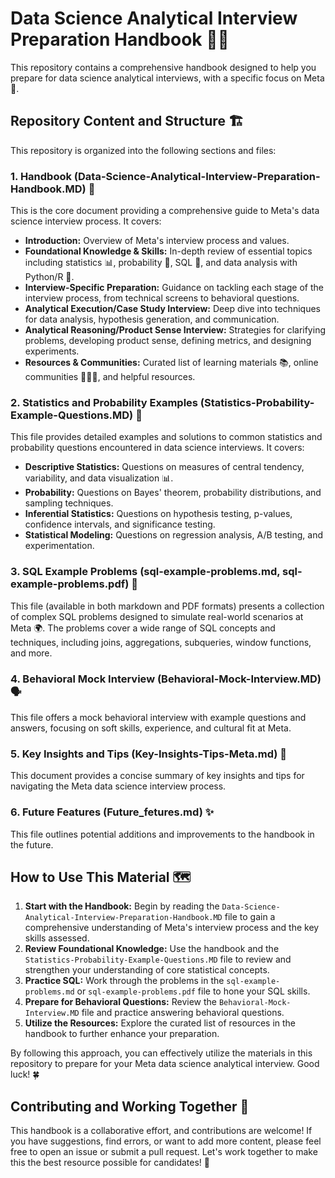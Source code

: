 # Data Science Analytical Interview Preparation Handbook 🧑‍💻

This repository contains a comprehensive handbook designed to help you prepare for data science analytical interviews, with a specific focus on Meta 🚀.

## Repository Content and Structure 🏗️

This repository is organized into the following sections and files:

### 1. Handbook (Data-Science-Analytical-Interview-Preparation-Handbook.MD) 📖

This is the core document providing a comprehensive guide to Meta's data science interview process. It covers:

* **Introduction:** Overview of Meta's interview process and values.
* **Foundational Knowledge & Skills:**  In-depth review of essential topics including statistics 📊, probability 🎲, SQL 📑, and data analysis with Python/R 🐍.
* **Interview-Specific Preparation:**  Guidance on tackling each stage of the interview process, from technical screens to behavioral questions.
* **Analytical Execution/Case Study Interview:** Deep dive into techniques for data analysis, hypothesis generation, and communication.
* **Analytical Reasoning/Product Sense Interview:** Strategies for clarifying problems, developing product sense, defining metrics, and designing experiments.
* **Resources & Communities:** Curated list of learning materials 📚, online communities 🧑‍🤝‍🧑, and helpful resources.

### 2. Statistics and Probability Examples (Statistics-Probability-Example-Questions.MD) 💯

This file provides detailed examples and solutions to common statistics and probability questions encountered in data science interviews. It covers:

* **Descriptive Statistics:**  Questions on measures of central tendency, variability, and data visualization 📊.
* **Probability:**  Questions on Bayes' theorem, probability distributions, and sampling techniques.
* **Inferential Statistics:** Questions on hypothesis testing, p-values, confidence intervals, and significance testing.
* **Statistical Modeling:**  Questions on regression analysis, A/B testing, and experimentation.

### 3. SQL Example Problems (sql-example-problems.md, sql-example-problems.pdf) 📝

This file (available in both markdown and PDF formats) presents a collection of complex SQL problems designed to simulate real-world scenarios at Meta 🌍. The problems cover a wide range of SQL concepts and techniques, including joins, aggregations, subqueries, window functions, and more.

### 4. Behavioral Mock Interview (Behavioral-Mock-Interview.MD) 🗣️

This file offers a mock behavioral interview with example questions and answers, focusing on soft skills, experience, and cultural fit at Meta.

### 5. Key Insights and Tips (Key-Insights-Tips-Meta.md) 🔑

This document provides a concise summary of key insights and tips for navigating the Meta data science interview process.

### 6. Future Features (Future_fetures.md) ✨

This file outlines potential additions and improvements to the handbook in the future.

## How to Use This Material 🗺️

1. **Start with the Handbook:** Begin by reading the `Data-Science-Analytical-Interview-Preparation-Handbook.MD` file to gain a comprehensive understanding of Meta's interview process and the key skills assessed.
2. **Review Foundational Knowledge:**  Use the handbook and the `Statistics-Probability-Example-Questions.MD` file to review and strengthen your understanding of core statistical concepts.
3. **Practice SQL:**  Work through the problems in the `sql-example-problems.md` or `sql-example-problems.pdf` file to hone your SQL skills.
4. **Prepare for Behavioral Questions:**  Review the `Behavioral-Mock-Interview.MD` file and practice answering behavioral questions.
5. **Utilize the Resources:** Explore the curated list of resources in the handbook to further enhance your preparation.

By following this approach, you can effectively utilize the materials in this repository to prepare for your Meta data science analytical interview. Good luck! 🍀

## Contributing and Working Together 🤝

This handbook is a collaborative effort, and contributions are welcome! If you have suggestions, find errors, or want to add more content, please feel free to open an issue or submit a pull request. Let's work together to make this the best resource possible for candidates! 🎉
